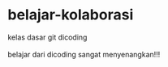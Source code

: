 # belajar-kolaborasi

kelas dasar git dicoding <br><br>
belajar dari dicoding sangat menyenangkan!!!
